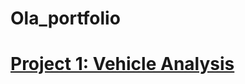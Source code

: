 # Ola_portfolio
# [Project 1: Vehicle Analysis](https://github.com/Ajagbe-olaoluwa/Vehicle-analysis)
